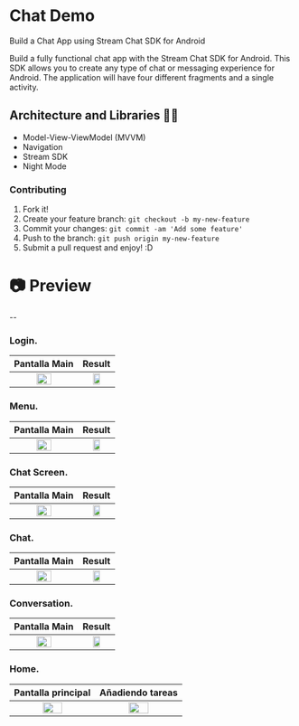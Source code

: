 # Chat Demo
Build a Chat App using Stream Chat SDK for Android

Build a fully functional chat app with the Stream Chat SDK for Android. 
This SDK allows you to create any type of chat or messaging experience for Android. 
The application will have four different fragments and a single activity.

## Architecture and Libraries 📰📱
- Model-View-ViewModel (MVVM)
- Navigation
- Stream SDK
- Night Mode 
### Contributing
1. Fork it!
2. Create your feature branch: `git checkout -b my-new-feature`
3. Commit your changes: `git commit -am 'Add some feature'`
4. Push to the branch: `git push origin my-new-feature`
5. Submit a pull request and enjoy! :D

# 📷 Preview

--

### Login.

|                               Pantalla Main                                    |                                   Result                                   |
|:------------------------------------------------------------------------------:|:------------------------------------------------------------------------------:|
|  <img src="https://i.imgur.com/WzMI0n5.png" style="height: 50%; width:50%;"/>  |  <img src="https://user-images.githubusercontent.com/46753453/120912489-caf80c80-c64c-11eb-8415-89fc928dfa90.png" style="height: 50%; width:50%;"/>  |

### Menu.

|                              Pantalla Main                                   |                                      Result                                  |
|:----------------------------------------------------------------------------:|:----------------------------------------------------------------------------:|
| <img src="https://user-images.githubusercontent.com/46753453/120912490-cb90a300-c64c-11eb-8bba-4ab4f15a82b7.png" style="height: 50%; width:50%;"/> | <img src="https://user-images.githubusercontent.com/46753453/120913854-7ad27780-c657-11eb-8afe-ac9a07afb058.png" style="height: 50%; width:50%;"/>


### Chat Screen.

|                              Pantalla Main                                   |                               Result                                         |
|:----------------------------------------------------------------------------:|:----------------------------------------------------------------------------:|
| <img src="https://user-images.githubusercontent.com/46753453/120913855-7b6b0e00-c657-11eb-95b0-bcc1101cb7b6.png" style="height: 50%; width:50%;"/> | <img src="https://user-images.githubusercontent.com/46753453/120913858-7c03a480-c657-11eb-840f-152a60aba55c.png" style="height: 50%; width:50%;"/>

### Chat.

|                              Pantalla Main                                   |                               Result                                         |
|:----------------------------------------------------------------------------:|:----------------------------------------------------------------------------:|
| <img src="https://user-images.githubusercontent.com/46753453/120913859-7c9c3b00-c657-11eb-845b-878b4e68f8e0.png" style="height: 50%; width:50%;"/> | <img src="https://user-images.githubusercontent.com/46753453/120913862-7dcd6800-c657-11eb-82c6-4dd1dc908c66.png" style="height: 50%; width:50%;"/>

### Conversation.

|                              Pantalla Main                                   |                               Result                                         |
|:----------------------------------------------------------------------------:|:----------------------------------------------------------------------------:|
| <img src="https://user-images.githubusercontent.com/46753453/120913864-7efe9500-c657-11eb-8da1-2840ef14b1a5.png" style="height: 50%; width:50%;"/> | <img src="https://user-images.githubusercontent.com/46753453/120914014-82465080-c658-11eb-8816-cbdf6a7c0a43.png" style="height: 50%; width:50%;"/>
### Home.

|                              Pantalla principal                              |                               Añadiendo tareas                               |
|:----------------------------------------------------------------------------:|:----------------------------------------------------------------------------:|
| <img src="https://user-images.githubusercontent.com/46753453/120914015-83777d80-c658-11eb-98ba-1db4b75c7c69.png" style="height: 50%; width:50%;"/> | <img src="https://user-images.githubusercontent.com/46753453/120914016-84101400-c658-11eb-82fb-081e0935216d.png" style="height: 50%; width:50%;"/>

